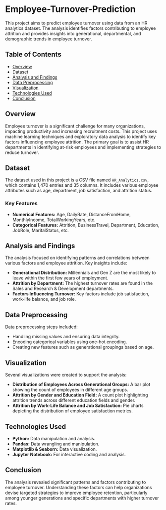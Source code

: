 # Employee-Turnover-Prediction

This project aims to predict employee turnover using data from an HR analytics dataset. The analysis identifies factors contributing to employee attrition and provides insights into generational, departmental, and demographic trends in employee turnover.

## Table of Contents
- [Overview](#overview)
- [Dataset](#dataset)
- [Analysis and Findings](#analysis-and-findings)
- [Data Preprocessing](#data-preprocessing)
- [Visualization](#visualization)
- [Technologies Used](#technologies-used)
- [Conclusion](#conclusion)

## Overview
Employee turnover is a significant challenge for many organizations, impacting productivity and increasing recruitment costs. This project uses machine learning techniques and exploratory data analysis to identify key factors influencing employee attrition. The primary goal is to assist HR departments in identifying at-risk employees and implementing strategies to reduce turnover.

## Dataset
The dataset used in this project is a CSV file named `HR_Analytics.csv`, which contains 1,470 entries and 35 columns. It includes various employee attributes such as age, department, job satisfaction, and attrition status.

### Key Features
- **Numerical Features:** Age, DailyRate, DistanceFromHome, MonthlyIncome, TotalWorkingYears, etc.
- **Categorical Features:** Attrition, BusinessTravel, Department, Education, JobRole, MaritalStatus, etc.

## Analysis and Findings
The analysis focused on identifying patterns and correlations between various factors and employee attrition. Key insights include:
- **Generational Distribution:** Millennials and Gen Z are the most likely to leave within the first few years of employment.
- **Attrition by Department:** The highest turnover rates are found in the Sales and Research & Development departments.
- **Factors Influencing Turnover:** Key factors include job satisfaction, work-life balance, and job role.

## Data Preprocessing
Data preprocessing steps included:
- Handling missing values and ensuring data integrity.
- Encoding categorical variables using one-hot encoding.
- Creating new features such as generational groupings based on age.

## Visualization
Several visualizations were created to support the analysis:
- **Distribution of Employees Across Generational Groups:** A bar plot showing the count of employees in different age groups.
- **Attrition by Gender and Education Field:** A count plot highlighting attrition trends across different education fields and gender.
- **Attrition by Work-Life Balance and Job Satisfaction:** Pie charts depicting the distribution of employee satisfaction metrics.

## Technologies Used
- **Python:** Data manipulation and analysis.
- **Pandas:** Data wrangling and manipulation.
- **Matplotlib & Seaborn:** Data visualization.
- **Jupyter Notebook:** For interactive coding and analysis.

## Conclusion
The analysis revealed significant patterns and factors contributing to employee turnover. Understanding these factors can help organizations devise targeted strategies to improve employee retention, particularly among younger generations and specific departments with higher turnover rates.
